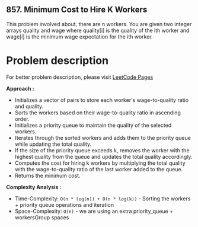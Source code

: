## 857. Minimum Cost to Hire K Workers

This problem involved about, there are n workers. You are given two integer arrays quality and wage where quality[i] is the quality of the ith worker and wage[i] is the minimum wage expectation for the ith worker.<br/>

# Problem description

For better problem description, please visit [LeetCode Pages](https://leetcode.com/problems/minimum-cost-to-hire-k-workers/description/)

**Approach :**<br/>

-   Initializes a vector of pairs to store each worker's wage-to-quality ratio and quality.
-   Sorts the workers based on their wage-to-quality ratio in ascending order.
-   Initializes a priority queue to maintain the quality of the selected workers.
-   Iterates through the sorted workers and adds them to the priority queue while updating the total quality.
-   If the size of the priority queue exceeds k, removes the worker with the highest quality from the queue and updates the total quality accordingly.
-   Computes the cost for hiring k workers by multiplying the total quality with the wage-to-quality ratio of the last worker added to the queue.
-   Returns the minimum cost.

**Complexity Analysis :**<br/>

-   Time-Complexity: `O(n * log(n)) + O(n * log(k))` - Sorting the workers + priority queue operations and iteration
-   Space-Complexity: `O(n)` - we are using an extra priority_queue + workersGroup spaces

